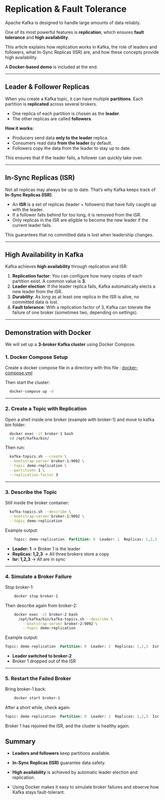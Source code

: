 # Replication & Fault Tolerance

Apache Kafka is designed to handle large amounts of data reliably.  

One of its most powerful features is **replication**, which ensures **fault tolerance** and **high availability**.

This article explains how replication works in Kafka, the role of leaders and followers, what In-Sync Replicas (ISR) are, and how these concepts provide high availability. 

A **Docker-based demo** is included at the end.

---

## Leader & Follower Replicas

When you create a Kafka topic, it can have multiple **partitions**. Each partition is **replicated** across several brokers.

- One replica of each partition is chosen as the **leader**.
- The other replicas are called **followers**.

**How it works:**

- Producers send data **only to the leader** replica.
- Consumers read data **from the leader** by default.
- Followers copy the data from the leader to stay up to date.

This ensures that if the leader fails, a follower can quickly take over.

---

## In-Sync Replicas (ISR)

Not all replicas may always be up to date. That’s why Kafka keeps track of **In-Sync Replicas (ISR)**.

- An **ISR** is a set of replicas (leader + followers) that have fully caught up with the leader.
- If a follower falls behind for too long, it is removed from the ISR.
- Only replicas in the ISR are eligible to become the new leader if the current leader fails.

This guarantees that no committed data is lost when leadership changes.

---

## High Availability in Kafka

Kafka achieves **high availability** through replication and ISR:

1. **Replication factor**: You can configure how many copies of each partition exist. A common value is **3**.
2. **Leader election**: If the leader replica fails, Kafka automatically elects a new leader from the ISR.
3. **Durability**: As long as at least one replica in the ISR is alive, no committed data is lost.
4. **Fault tolerance**: With a replication factor of 3, Kafka can tolerate the failure of one broker (sometimes two, depending on settings).

---

## Demonstration with Docker

We will set up a **3-broker Kafka cluster** using Docker Compose.

### 1. Docker Compose Setup
Create a docker compose file in a directory with this file : [docker-compose.yml](../examples/docker-compose.yml) 

Then start the cluster:
```bash 
  docker-compose up -d
```

--- 

### 2. Create a Topic with Replication
Open a shell inside one broker (example with broker-1) and move to kafka bin folder:

```bash 
  docker exec -it broker-1 bash
  cd /opt/kafka/bin/
```

Then run:
```bash 
  kafka-topics.sh --create \
  --bootstrap-server broker-1:9092 \
  --topic demo-replication \
  --partitions 1 \
  --replication-factor 3
```

---

### 3. Describe the Topic
Still inside the broker container:
```bash 
  kafka-topics.sh --describe \
  --bootstrap-server broker-1:9092 \
  --topic demo-replication
```

Example output:
```sql
    Topic: demo-replication  Partition: 0  Leader: 1  Replicas: 1,2,3  Isr: 1,2,3
``` 

- **Leader: 1** → Broker 1 is the leader  
- **Replicas: 1,2,3** → All three brokers store a copy  
- **Isr: 1,2,3** → All are in sync  

---

### 4. Simulate a Broker Failure
Stop broker-1:
```bash
    docker stop broker-1
```
Then describe again from broker-2:
```bash
    docker exec -it broker-2 bash
      /opt/kafka/bin/kafka-topics.sh --describe \
        --bootstrap-server broker-2:9092 \
        --topic demo-replication
```
Example output:
```sql
Topic: demo-replication  Partition: 0  Leader: 2  Replicas: 1,2,3  Isr: 2,3
```
- **Leader switched to broker-2**
- Broker 1 dropped out of the ISR

---

### 5. Restart the Failed Broker
Bring broker-1 back:

```bash
    docker start broker-1
```
After a short while, check again:
```sql
Topic: demo-replication  Partition: 0  Leader: 2  Replicas: 1,2,3  Isr: 1,2,3
```
Broker 1 has rejoined the ISR, and the cluster is healthy again.

## Summary

- **Leaders and followers** keep partitions available.

- **In-Sync Replicas (ISR)** guarantee data safety.

- **High availability** is achieved by automatic leader election and replication.

- Using Docker makes it easy to simulate broker failures and observe how Kafka stays fault-tolerant.

